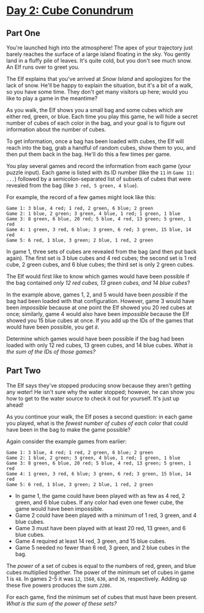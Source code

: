 # [Day 2: Cube Conundrum](https://adventofcode.com/2023/day/2)

## Part One

You're launched high into the atmosphere!  The apex of your trajectory just barely reaches the surface of a large island floating in the sky.  You gently land in a fluffy pile of leaves.  It's quite cold, but you don't see much snow.  An Elf runs over to greet you.

The Elf explains that you've arrived at *Snow Island* and apologizes for the lack of snow.  He'll be happy to explain the situation, but it's a bit of a walk, so you have some time.  They don't get many visitors up here; would you like to play a game in the meantime?

As you walk, the Elf shows you a small bag and some cubes which are either red, green, or blue.  Each time you play this game, he will hide a secret number of cubes of each color in the bag, and your goal is to figure out information about the number of cubes.

To get information, once a bag has been loaded with cubes, the Elf will reach into the bag, grab a handful of random cubes, show them to you, and then put them back in the bag.  He'll do this a few times per game.

You play several games and record the information from each game (your puzzle input).  Each game is listed with its ID number (like the `11` in `Game 11: ...`) followed by a semicolon-separated list of subsets of cubes that were revealed from the bag (like `3 red, 5 green, 4 blue`).

For example, the record of a few games might look like this:
```
Game 1: 3 blue, 4 red; 1 red, 2 green, 6 blue; 2 green
Game 2: 1 blue, 2 green; 3 green, 4 blue, 1 red; 1 green, 1 blue
Game 3: 8 green, 6 blue, 20 red; 5 blue, 4 red, 13 green; 5 green, 1 red
Game 4: 1 green, 3 red, 6 blue; 3 green, 6 red; 3 green, 15 blue, 14 red
Game 5: 6 red, 1 blue, 3 green; 2 blue, 1 red, 2 green
```

In game 1, three sets of cubes are revealed from the bag (and then put back again).  The first set is 3 blue cubes and 4 red cubes; the second set is 1 red cube, 2 green cubes, and 6 blue cubes; the third set is only 2 green cubes.

The Elf would first like to know which games would have been possible if the bag contained *only 12 red cubes, 13 green cubes, and 14 blue cubes*?

In the example above, games 1, 2, and 5 would have been *possible* if the bag had been loaded with that configuration.  However, game 3 would have been *impossible* because at one point the Elf showed you 20 red cubes at once; similarly, game 4 would also have been *impossible* because the Elf showed you 15 blue cubes at once.  If you add up the IDs of the games that would have been possible, you get *`8`*.

Determine which games would have been possible if the bag had been loaded with only 12 red cubes, 13 green cubes, and 14 blue cubes.  *What is the sum of the IDs of those games?*


## Part Two

The Elf says they've stopped producing snow because they aren't getting any *water*!  He isn't sure why the water stopped; however, he can show you how to get to the water source to check it out for yourself.  It's just up ahead!

As you continue your walk, the Elf poses a second question: in each game you played, what is the *fewest number of cubes of each color* that could have been in the bag to make the game possible?

Again consider the example games from earlier:
```
Game 1: 3 blue, 4 red; 1 red, 2 green, 6 blue; 2 green
Game 2: 1 blue, 2 green; 3 green, 4 blue, 1 red; 1 green, 1 blue
Game 3: 8 green, 6 blue, 20 red; 5 blue, 4 red, 13 green; 5 green, 1 red
Game 4: 1 green, 3 red, 6 blue; 3 green, 6 red; 3 green, 15 blue, 14 red
Game 5: 6 red, 1 blue, 3 green; 2 blue, 1 red, 2 green
```

- In game 1, the game could have been played with as few as 4 red, 2 green, and 6 blue cubes.  If any color had even one fewer cube, the game would have been impossible.
- Game 2 could have been played with a minimum of 1 red, 3 green, and 4 blue cubes.
- Game 3 must have been played with at least 20 red, 13 green, and 6 blue cubes.
- Game 4 required at least 14 red, 3 green, and 15 blue cubes.
- Game 5 needed no fewer than 6 red, 3 green, and 2 blue cubes in the bag.

The *power* of a set of cubes is equal to the numbers of red, green, and blue cubes multiplied together.  The power of the minimum set of cubes in game 1 is `48`.  In games 2-5 it was `12`, `1560`, `630`, and `36`, respectively.  Adding up these five powers produces the sum *`2286`*.

For each game, find the minimum set of cubes that must have been present.  *What is the sum of the power of these sets?*